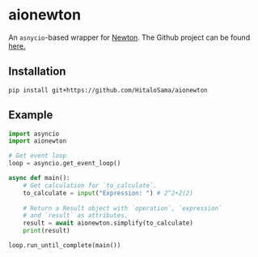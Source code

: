 # aionewton

An `asnycio`-based  wrapper for [Newton](https://newton.now.sh).
The Github project can be found [here.](https://github.com/aunyks/newton-api)

## Installation
```
pip install git+https://github.com/HitaloSama/aionewton
```

## Example

```py
import asyncio
import aionewton

# Get event loop
loop = asyncio.get_event_loop()

async def main():
    # Get calculation for `to_calculate`.
    to_calculate = input("Expression: ") # 2^2+2(2)
    
    # Return a Result object with `operation`, `expression`
    # and `result` as attributes.
    result = await aionewton.simplify(to_calculate)
    print(result)

loop.run_until_complete(main())
```
